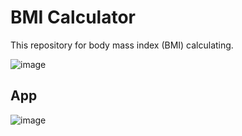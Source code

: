 # BMI Calculator
This repository for body mass index (BMI) calculating.

<div>
  
![image](https://user-images.githubusercontent.com/85934122/161383471-92bc1f66-2457-47a3-85bc-7d06145933cf.png)
</div>

## App
![image](https://user-images.githubusercontent.com/85934122/161383650-1610258d-c9a7-47dd-9ccf-2768893ccee2.png)
